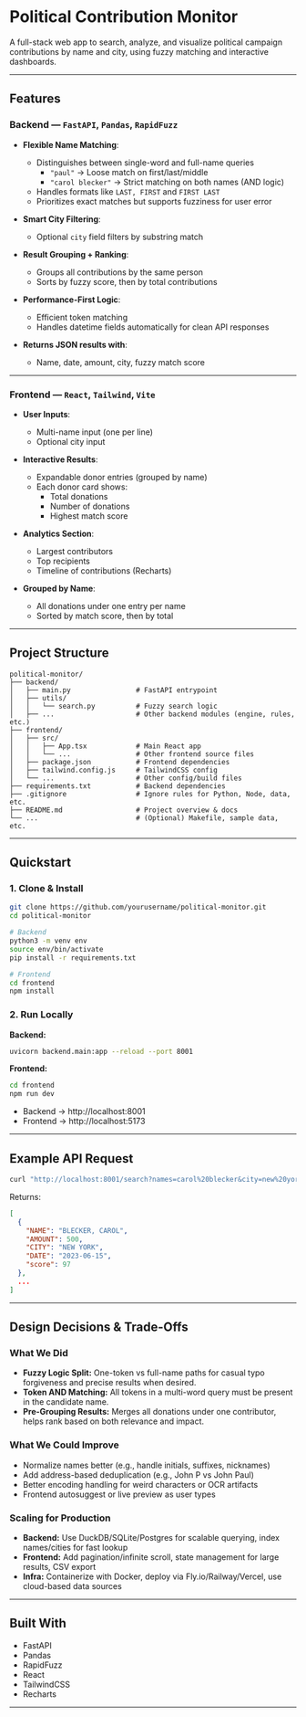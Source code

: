 # Political Contribution Monitor

A full-stack web app to search, analyze, and visualize political campaign contributions by name and city, using fuzzy matching and interactive dashboards.

---

## Features

### Backend — `FastAPI`, `Pandas`, `RapidFuzz`

- **Flexible Name Matching**:
  - Distinguishes between single-word and full-name queries
    - `"paul"` → Loose match on first/last/middle
    - `"carol blecker"` → Strict matching on both names (AND logic)
  - Handles formats like `LAST, FIRST` and `FIRST LAST`
  - Prioritizes exact matches but supports fuzziness for user error

- **Smart City Filtering**:
  - Optional `city` field filters by substring match

- **Result Grouping + Ranking**:
  - Groups all contributions by the same person
  - Sorts by fuzzy score, then by total contributions

- **Performance-First Logic**:
  - Efficient token matching
  - Handles datetime fields automatically for clean API responses

- **Returns JSON results with**:
  - Name, date, amount, city, fuzzy match score

---

### Frontend — `React`, `Tailwind`, `Vite`

- **User Inputs**:
  - Multi-name input (one per line)
  - Optional city input

- **Interactive Results**:
  - Expandable donor entries (grouped by name)
  - Each donor card shows:
    - Total donations
    - Number of donations
    - Highest match score

- **Analytics Section**:
  - Largest contributors
  - Top recipients
  - Timeline of contributions (Recharts)

- **Grouped by Name**:
  - All donations under one entry per name
  - Sorted by match score, then by total

---

## Project Structure

```
political-monitor/
├── backend/
│   ├── main.py                # FastAPI entrypoint
│   ├── utils/
│   │   └── search.py          # Fuzzy search logic
│   ├── ...                    # Other backend modules (engine, rules, etc.)
├── frontend/
│   ├── src/
│   │   ├── App.tsx            # Main React app
│   │   └── ...                # Other frontend source files
│   ├── package.json           # Frontend dependencies
│   ├── tailwind.config.js     # TailwindCSS config
│   └── ...                    # Other config/build files
├── requirements.txt           # Backend dependencies
├── .gitignore                 # Ignore rules for Python, Node, data, etc.
├── README.md                  # Project overview & docs
└── ...                        # (Optional) Makefile, sample data, etc.
```

---

## Quickstart

### 1. Clone & Install

```bash
git clone https://github.com/yourusername/political-monitor.git
cd political-monitor

# Backend
python3 -m venv env
source env/bin/activate
pip install -r requirements.txt

# Frontend
cd frontend
npm install
```

### 2. Run Locally

**Backend:**
```bash
uvicorn backend.main:app --reload --port 8001
```
**Frontend:**
```bash
cd frontend
npm run dev
```

- Backend → http://localhost:8001
- Frontend → http://localhost:5173

---

## Example API Request

```bash
curl "http://localhost:8001/search?names=carol%20blecker&city=new%20york"
```

Returns:
```json
[
  {
    "NAME": "BLECKER, CAROL",
    "AMOUNT": 500,
    "CITY": "NEW YORK",
    "DATE": "2023-06-15",
    "score": 97
  },
  ...
]
```

---

## Design Decisions & Trade-Offs

### What We Did

- **Fuzzy Logic Split:** One-token vs full-name paths for casual typo forgiveness and precise results when desired.
- **Token AND Matching:** All tokens in a multi-word query must be present in the candidate name.
- **Pre-Grouping Results:** Merges all donations under one contributor, helps rank based on both relevance and impact.

### What We Could Improve

- Normalize names better (e.g., handle initials, suffixes, nicknames)
- Add address-based deduplication (e.g., John P vs John Paul)
- Better encoding handling for weird characters or OCR artifacts
- Frontend autosuggest or live preview as user types

### Scaling for Production

- **Backend:** Use DuckDB/SQLite/Postgres for scalable querying, index names/cities for fast lookup
- **Frontend:** Add pagination/infinite scroll, state management for large results, CSV export
- **Infra:** Containerize with Docker, deploy via Fly.io/Railway/Vercel, use cloud-based data sources

---

## Built With

- FastAPI
- Pandas
- RapidFuzz
- React
- TailwindCSS
- Recharts

---
